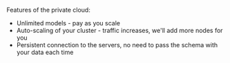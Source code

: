 
Features of the private cloud:
* Unlimited models - pay as you scale
* Auto-scaling of your cluster - traffic increases, we'll add more nodes for you
* Persistent connection to the servers, no need to pass the schema with your data each time